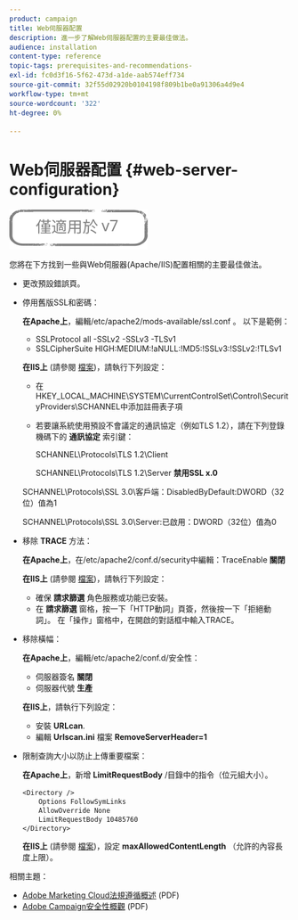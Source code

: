 ```yaml
---
product: campaign
title: Web伺服器配置
description: 進一步了解Web伺服器配置的主要最佳做法。
audience: installation
content-type: reference
topic-tags: prerequisites-and-recommendations-
exl-id: fc0d3f16-5f62-473d-a1de-aab574eff734
source-git-commit: 32f55d02920b0104198f809b1be0a91306a4d9e4
workflow-type: tm+mt
source-wordcount: '322'
ht-degree: 0%

---
```


# Web伺服器配置 {#web-server-configuration}

![](../../assets/v7-only.svg)

您將在下方找到一些與Web伺服器(Apache/IIS)配置相關的主要最佳做法。

* 更改預設錯誤頁。

* 停用舊版SSL和密碼：

   **在Apache上**，編輯/etc/apache2/mods-available/ssl.conf 。 以下是範例：

   * SSLProtocol all -SSLv2 -SSLv3 -TLSv1
   * SSLCipherSuite HIGH:MEDIUM:!aNULL:!MD5:!SSLv3:!SSLv2:!TLSv1

   **在IIS上** (請參閱 [檔案](https://support.microsoft.com/en-us/kb/245030))，請執行下列設定：

   * 在HKEY_LOCAL_MACHINE\SYSTEM\CurrentControlSet\Control\SecurityProviders\SCHANNEL中添加註冊表子項
   * 若要讓系統使用預設不會議定的通訊協定（例如TLS 1.2），請在下列登錄機碼下的 **通訊協定** 索引鍵：

      SCHANNEL\Protocols\TLS 1.2\Client

      SCHANNEL\Protocols\TLS 1.2\Server
   **禁用SSL x.0**

   SCHANNEL\Protocols\SSL 3.0\客戶端：DisabledByDefault:DWORD（32位）值為1

   SCHANNEL\Protocols\SSL 3.0\Server:已啟用：DWORD（32位）值為0

* 移除 **TRACE** 方法：

   **在Apache上**，在/etc/apache2/conf.d/security中編輯：TraceEnable **關閉**

   **在IIS上** (請參閱 [檔案](https://www.iis.net/configreference/system.webserver/security/requestfiltering/verbs))，請執行下列設定：

   * 確保 **請求篩選** 角色服務或功能已安裝。
   * 在 **請求篩選** 窗格，按一下「HTTP動詞」頁簽，然後按一下「拒絕動詞」。 在「操作」窗格中，在開啟的對話框中輸入TRACE。

* 移除橫幅：

   **在Apache上**，編輯/etc/apache2/conf.d/安全性：

   * 伺服器簽名 **關閉**
   * 伺服器代號 **生產**

   **在IIS上**，請執行下列設定：

   * 安裝 **URLcan**.
   * 編輯 **Urlscan.ini** 檔案 **RemoveServerHeader=1**


* 限制查詢大小以防止上傳重要檔案：

   **在Apache上**，新增 **LimitRequestBody** /目錄中的指令（位元組大小）。

   ```
   <Directory />
       Options FollowSymLinks
       AllowOverride None
       LimitRequestBody 10485760
   </Directory>
   ```

   **在IIS上** (請參閱 [檔案](https://www.iis.net/configreference/system.webserver/security/requestfiltering/requestlimits))，設定 **maxAllowedContentLength** （允許的內容長度上限）。

相關主題：

* [Adobe Marketing Cloud法規遵循概述](https://experienceleague.adobe.com/docs/core-services/assets/Adobe-Marketing-Cloud-Privacy-and-Security-Overview.pdf) (PDF)
* [Adobe Campaign安全性概觀](https://wwwimages.adobe.com/content/dam/acom/en/marketing-cloud/campaign/pdfs/54658.en.campaign.wp.adb-security.pdf) (PDF)
